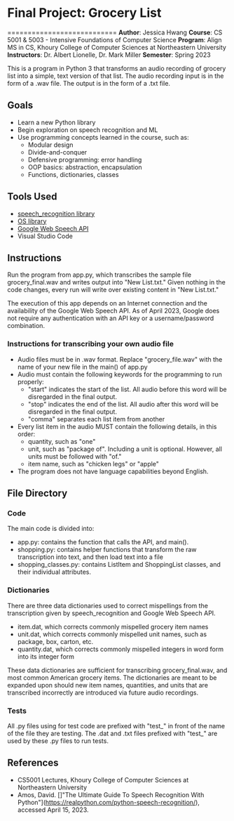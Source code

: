 # Final Project: Grocery List
===========================
**Author**: Jessica Hwang
**Course**: CS 5001 & 5003 - Intensive Foundations of Computer Science
**Program**: Align MS in CS, Khoury College of Computer Sciences at Northeastern University
**Instructors**: Dr. Albert Lionelle, Dr. Mark Miller
**Semester**: Spring 2023


This is a program in Python 3 that transforms an audio recording of grocery list into a simple, text version of that list. The audio recording input is in the form of a .wav file. The output is in the form of a .txt file.


## Goals
- Learn a new Python library
- Begin exploration on speech recognition and ML
- Use programming concepts learned in the course, such as:
    - Modular design
    - Divide-and-conquer 
    - Defensive programming: error handling
    - OOP basics: abstraction, encapsulation
    - Functions, dictionaries, classes


## Tools Used
- [speech_recognition library](https://pypi.org/project/SpeechRecognition/)
- [OS library](https://docs.python.org/3/library/os.html)
- [Google Web Speech API](https://wicg.github.io/speech-api/)
- Visual Studio Code


## Instructions
Run the program from app.py, which transcribes the sample file grocery_final.wav and writes output into "New List.txt." Given nothing in the code changes, every run will write over existing content in "New List.txt."

The execution of this app depends on an Internet connection and the availability of the Google Web Speech API. As of April 2023, Google does not require any authentication with an API key or a username/password combination.

### Instructions for transcribing your own audio file
- Audio files must be in .wav format. Replace "grocery_file.wav" with the name of your new file in the main() of app.py
- Audio must contain the following keywords for the programming to run properly:
    - "start" indicates the start of the list. All audio before this word will be disregarded in the final output.
    - "stop" indicates the end of the list. All audio after this word will be disregarded in the final output.
    - "comma" separates each list item from another
- Every list item in the audio MUST contain the following details, in this order:
    - quantity, such as "one"
    - unit, such as "package of". Including a unit is optional. However, all units must be followed with "of."
    - item name, such as "chicken legs" or "apple"
- The program does not have language capabilities beyond English.

## File Directory
### Code
The main code is divided into:
- app.py: contains the function that calls the API, and main().
- shopping.py: contains helper functions that transform the raw transcription into text, and then load text into a file
- shopping_classes.py: contains ListItem and ShoppingList classes, and their individual attributes.

### Dictionaries
There are three data dictionaries used to correct mispellings from the transcription given by speech_recognition and Google Web Speech API.
- item.dat, which corrects commonly mispelled grocery item names
- unit.dat, which corrects commonly mispelled unit names, such as package, box, carton, etc.
- quantity.dat, which corrects commonly mispelled integers in word form into its integer form

These data dictionaries are sufficient for transcribing grocery_final.wav, and most common American grocery items. The dictionaries are meant to be expanded upon should new item names, quantities, and units that are transcribed incorrectly are introduced via future audio recordings. 

### Tests
All .py files using for test code are prefixed with "test_" in front of the name of the file they are testing.
The .dat and .txt files prefixed with "test_" are used by these .py files to run tests.

## References
- CS5001 Lectures, Khoury College of Computer Sciences at Northeastern University
- Amos, David. []"The Ultimate Guide To Speech Recognition With Python"](https://realpython.com/python-speech-recognition/), accessed April 15, 2023.